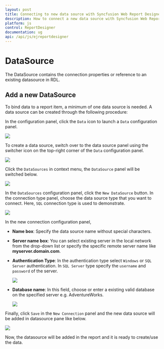```yaml
---
layout: post
title: Connecting to new data source with Syncfusion Web Report Designer
description: How to connect a new data source with Syncfusion Web Report Designer
platform: js
control: ReportDesigner
documentation: ug
api: /api/js/ejreportdesigner
---
```


# DataSource

The DataSource contains the connection properties or reference to an existing datasource in RDL. 

## Add a new DataSource

To bind data to a report item, a minimum of one data source is needed. A data source can be created through the following procedure:

In the configuration panel, click the `Data` icon to launch a `Data` configuration panel.

![](images/DataStartIcon.png)

 To create a data source, switch over to the data source panel using the switcher icon on the top-right corner of the `Data` configuration panel.

![](images/Switcher-Datasource.png)

Click the `DataSources` in context menu, the `DataSource` panel will be switched below.

![](Images/Datasource-New-Panel.png)

In the `DataSources` configuration panel, click the `New DataSource` button. In the connection type panel, choose the data source type that you want to connect. Here, `SQL` connection type is used to demonstrate.

 ![](images/SQL-Connect.png)

In the new connection configuration panel, 

* **Name box**: Specify the data source name without special characters.

* **Server name box**: You can select existing server in the local network from the drop-down list or specify the specific remote server name like **myserver.domain.com**.

* **Authentication Type**: In the authentication type select  `Windows` or `SQL Server` authentication. In `SQL Server` type specify the `username` and `password` of the server.

    ![](images/Authentication-sql.png)

* **Database name**: In this field, choose or enter a existing valid database on the specified server e.g. AdventureWorks.

    ![](images/Datasource-CreateWizard2.png)

Finally, click `Save` in the `New Connection` panel and the new data source will be added in datasource pane like below.

![](images/Datasource-SaveWizard1.png)

 Now, the datasource will be added in the report and it is ready to create/use the data. 

